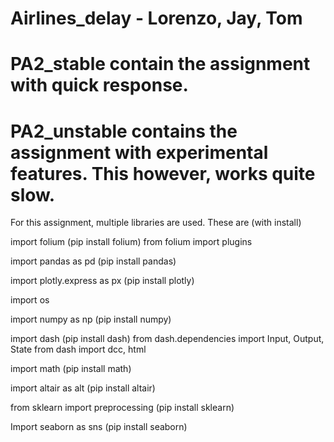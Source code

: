 # Airlines_delay - Lorenzo, Jay, Tom

# PA2_stable contain the assignment with quick response.
# PA2_unstable contains the assignment with experimental features. This however, works quite slow. 


For this assignment, multiple libraries are used. These are (with install)

import folium (pip install folium)
  from folium import plugins

import pandas as pd (pip install pandas)

import plotly.express as px (pip install plotly)

import os

import numpy as np (pip install numpy)

import dash (pip install dash)
  from dash.dependencies import Input, Output, State
  from dash import dcc, html
  
import math (pip install math)

import altair as alt (pip install altair)

from sklearn import preprocessing (pip install sklearn)

Import seaborn as sns (pip install seaborn)
